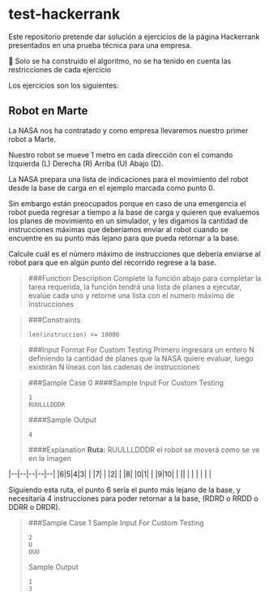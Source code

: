 # test-hackerrank
Este repositorio pretende dar solución a ejercicios de la página Hackerrank presentados en una prueba técnica para una 
empresa.

:construction: Solo se ha construido el algoritmo, no se ha tenido en cuenta las restricciones de cada ejercicio

Los ejercicios son los siguientes:

## Robot en Marte

La NASA nos ha contratado y como empresa llevaremos nuestro primer robot a Marte.

Nuestro robot se mueve 1 metro en cada dirección con el comando Izquierda (L) Derecha (R) Arriba (U) Abajo (D).

La NASA prepara una lista de indicaciones para el movimiento del robot desde la base de carga en el
ejemplo marcada como punto 0.

Sin embargo están preocupados porque en caso de una emergencia el robot pueda regresar a tiempo a la base de carga y 
quieren que evaluemos los planes de movimiento en un simulador, y les digamos la cantidad de instrucciones máximas que 
deberíamos enviar al robot cuando se encuentre en su punto más lejano para que pueda retornar a la base.

Calcule cuál es el número máximo de instrucciones que debería enviarse al robot para que en algún punto del recorrido 
regrese a la base.

> ###Function Description
Complete la función abajo para completar la tarea requerida, la función tendrá una lista de planes a
ejecutar, evalúe cada uno y retorne una lista con el numero máximo de instrucciones

>###Constraints
>```
>len(instruccion) <= 10000
>```

>###Input Format For Custom Testing
>Primero ingresara un entero N definiendo la cantidad de planes que la NASA quiere evaluar, luego
existirán N líneas con las cadenas de instrucciones

>###Sample Case 0
>####Sample Input For Custom Testing
>```
>1
>RUULLLDDDR
>```
>####Sample Output
>```
>4
>```
>####Explanation
> **Ruta:** RUULLLDDDR el robot se moverá como se ve en la imagen
>

|--|--|--|--|--|
|6|5|4|3| |
|7| | |2| |
|8| |0|1| |
|9|10| | ||
| | | | | |

Siguiendo esta ruta, el punto 6 sería el punto más lejano de la base, y necesitaría 4 instrucciones para poder retornar 
a la base, (RDRD o RRDD o DDRR o DRDR).

>###Sample Case 1
>Sample Input For Custom Testing
> ```
> 2
> U
> UUU
> ```
>Sample Output
> ```
> 1
> 3
> ```




